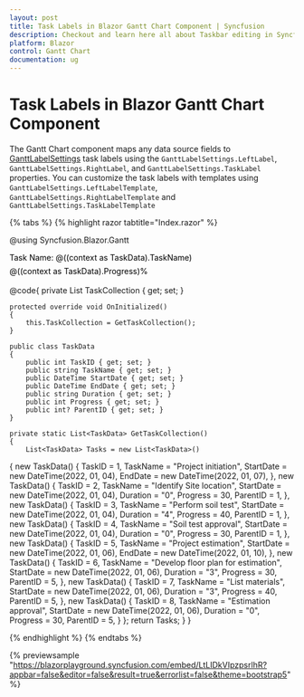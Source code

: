 ```yaml
---
layout: post
title: Task Labels in Blazor Gantt Chart Component | Syncfusion
description: Checkout and learn here all about Taskbar editing in Syncfusion Blazor Gantt Chart component and more.
platform: Blazor
control: Gantt Chart
documentation: ug
---
```


# Task Labels in Blazor Gantt Chart Component

The Gantt Chart component maps any data source fields to [GanttLabelSettings](https://help.syncfusion.com/cr/blazor/Syncfusion.Blazor.Gantt.GanttLabelSettings-1.html) task labels using the `GanttLabelSettings.LeftLabel`, `GanttLabelSettings.RightLabel`, and `GanttLabelSettings.TaskLabel` properties. You can customize the task labels with templates using `GanttLabelSettings.LeftLabelTemplate`, `GanttLabelSettings.RightLabelTemplate` and `GanttLabelSettings.TaskLabelTemplate`

{% tabs %}
{% highlight razor tabtitle="Index.razor" %}

@using Syncfusion.Blazor.Gantt

<SfGantt DataSource="@TaskCollection" Height="450px" Width="900px">
    <GanttTaskFields Id="TaskID" Name="TaskName" StartDate="StartDate" EndDate="EndDate"
                     Duration="Duration" Progress="Progress" ParentID="ParentID">
    </GanttTaskFields>
    <GanttLabelSettings LeftLabel="TaskID" TValue="TaskData">
        <RightLabelTemplate>
            <div class="e-right-label-inner-div" style="height:22px;margin-top:7px;">
                <span class="e-label">Task Name: @((context as TaskData).TaskName)</span>
            </div>
        </RightLabelTemplate>
        <TaskLabelTemplate>
            <div class="e-task-label-inner-div" style="line-height:21px; height:22px;">
                <span class="e-label">@((context as TaskData).Progress)%</span>
            </div>
        </TaskLabelTemplate>
    </GanttLabelSettings>
</SfGantt>

@code{
    private List<TaskData> TaskCollection { get; set; }

    protected override void OnInitialized()
    {
        this.TaskCollection = GetTaskCollection();
    }
    
    public class TaskData
    {
        public int TaskID { get; set; }
        public string TaskName { get; set; }
        public DateTime StartDate { get; set; }
        public DateTime EndDate { get; set; }
        public string Duration { get; set; }
        public int Progress { get; set; }
        public int? ParentID { get; set; }
    }

    private static List<TaskData> GetTaskCollection()
    {
        List<TaskData> Tasks = new List<TaskData>()
{
            new TaskData() { TaskID = 1, TaskName = "Project initiation", StartDate = new DateTime(2022, 01, 04), EndDate = new DateTime(2022, 01, 07), },
            new TaskData() { TaskID = 2, TaskName = "Identify Site location", StartDate = new DateTime(2022, 01, 04), Duration = "0", Progress = 30, ParentID = 1, },
            new TaskData() { TaskID = 3, TaskName = "Perform soil test", StartDate = new DateTime(2022, 01, 04), Duration = "4", Progress = 40, ParentID = 1, },
            new TaskData() { TaskID = 4, TaskName = "Soil test approval", StartDate = new DateTime(2022, 01, 04), Duration = "0", Progress = 30, ParentID = 1, },
            new TaskData() { TaskID = 5, TaskName = "Project estimation", StartDate = new DateTime(2022, 01, 06), EndDate = new DateTime(2022, 01, 10), },
            new TaskData() { TaskID = 6, TaskName = "Develop floor plan for estimation", StartDate = new DateTime(2022, 01, 06), Duration = "3", Progress = 30, ParentID = 5, },
            new TaskData() { TaskID = 7, TaskName = "List materials", StartDate = new DateTime(2022, 01, 06), Duration = "3", Progress = 40, ParentID = 5, },
            new TaskData() { TaskID = 8, TaskName = "Estimation approval", StartDate = new DateTime(2022, 01, 06), Duration = "0", Progress = 30, ParentID = 5, }
        };
        return Tasks;
    }
}

<style>
    .e-label {
        color: black !important;
    }
</style>

{% endhighlight %}
{% endtabs %}

{% previewsample "https://blazorplayground.syncfusion.com/embed/LtLIDkVIpzpsrlhR?appbar=false&editor=false&result=true&errorlist=false&theme=bootstrap5" %}
